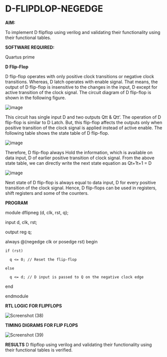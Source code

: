 # D-FLIPDLOP-NEGEDGE

**AIM:**

To implement  D flipflop using verilog and validating their functionality using their functional tables.

**SOFTWARE REQUIRED:**

Quartus prime

**D Flip-Flop**

D flip-flop operates with only positive clock transitions or negative clock transitions. Whereas, D latch operates with enable signal. That means, the output of D flip-flop is insensitive to the changes in the input, D except for active transition of the clock signal. The circuit diagram of D flip-flop is shown in the following figure.

![image](https://github.com/naavaneetha/D-FLIPDLOP-NEGEDGE/assets/154305477/48c81fe8-bc3f-40e7-95e2-519fc155ad51)

This circuit has single input D and two outputs Qtt & Qtt’. The operation of D flip-flop is similar to D Latch. But, this flip-flop affects the outputs only when positive transition of the clock signal is applied instead of active enable. The following table shows the state table of D flip-flop.

![image](https://github.com/naavaneetha/D-FLIPDLOP-NEGEDGE/assets/154305477/e5f3fda7-68ec-4a3a-a0a4-cf6f9cc4ab55)

Therefore, D flip-flop always Hold the information, which is available on data input, D of earlier positive transition of clock signal. From the above state table, we can directly write the next state equation as Qt+1t+1 = D

![image](https://github.com/naavaneetha/D-FLIPDLOP-NEGEDGE/assets/154305477/8592c0d8-2917-4142-91b9-d6c30dd891d2)

Next state of D flip-flop is always equal to data input, D for every positive transition of the clock signal. Hence, D flip-flops can be used in registers, shift registers and some of the counters.


**PROGRAM**

module dflipneg (d, clk, rst, q);

  input d, clk, rst;
  
  output reg q;

  always @(negedge clk or posedge rst) begin
  
    if (rst)
    
      q <= 0; // Reset the flip-flop
      
    else
    
      q <= d; // D input is passed to Q on the negative clock edge
      
  end
  
endmodule

**RTL LOGIC FOR FLIPFLOPS**

![Screenshot (38)](https://github.com/user-attachments/assets/a8a2a1b8-46f3-4c9f-bd1b-0c2e822f9928)

**TIMING DIGRAMS FOR FLIP FLOPS**

![Screenshot (39)](https://github.com/user-attachments/assets/29e4106d-8739-40ce-a25f-1027e8cf6acb)

**RESULTS**
 D flipflop using verilog and validating their functionality using their functional tables is verified.
